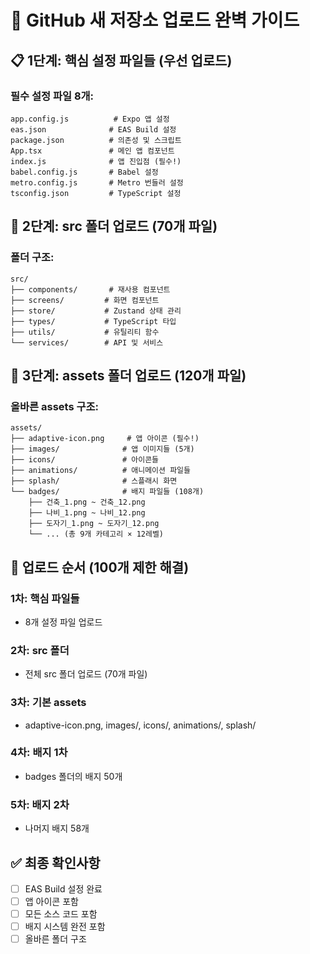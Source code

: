 # 🚀 GitHub 새 저장소 업로드 완벽 가이드

## 📋 1단계: 핵심 설정 파일들 (우선 업로드)

### 필수 설정 파일 8개:
```
app.config.js          # Expo 앱 설정
eas.json              # EAS Build 설정  
package.json          # 의존성 및 스크립트
App.tsx               # 메인 앱 컴포넌트
index.js              # 앱 진입점 (필수!)
babel.config.js       # Babel 설정
metro.config.js       # Metro 번들러 설정
tsconfig.json         # TypeScript 설정
```

## 📁 2단계: src 폴더 업로드 (70개 파일)

### 폴더 구조:
```
src/
├── components/       # 재사용 컴포넌트
├── screens/         # 화면 컴포넌트
├── store/           # Zustand 상태 관리
├── types/           # TypeScript 타입
├── utils/           # 유틸리티 함수
└── services/        # API 및 서비스
```

## 🎨 3단계: assets 폴더 업로드 (120개 파일)

### 올바른 assets 구조:
```
assets/
├── adaptive-icon.png     # 앱 아이콘 (필수!)
├── images/              # 앱 이미지들 (5개)
├── icons/               # 아이콘들
├── animations/          # 애니메이션 파일들
├── splash/              # 스플래시 화면
└── badges/              # 배지 파일들 (108개)
    ├── 건축_1.png ~ 건축_12.png
    ├── 나비_1.png ~ 나비_12.png
    ├── 도자기_1.png ~ 도자기_12.png
    └── ... (총 9개 카테고리 × 12레벨)
```

## 🔄 업로드 순서 (100개 제한 해결)

### 1차: 핵심 파일들
- 8개 설정 파일 업로드

### 2차: src 폴더
- 전체 src 폴더 업로드 (70개 파일)

### 3차: 기본 assets  
- adaptive-icon.png, images/, icons/, animations/, splash/

### 4차: 배지 1차
- badges 폴더의 배지 50개

### 5차: 배지 2차  
- 나머지 배지 58개

## ✅ 최종 확인사항

- [ ] EAS Build 설정 완료
- [ ] 앱 아이콘 포함 
- [ ] 모든 소스 코드 포함
- [ ] 배지 시스템 완전 포함
- [ ] 올바른 폴더 구조
